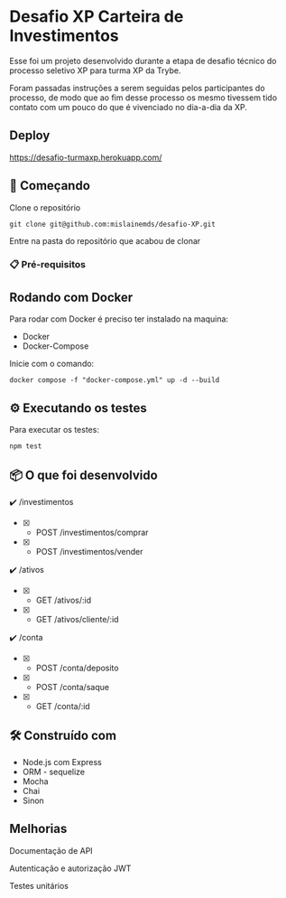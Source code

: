 # Desafio XP Carteira de Investimentos

 Esse foi um projeto desenvolvido durante a etapa de desafio técnico do processo seletivo XP para turma XP da Trybe.

Foram passadas instruções a serem seguidas pelos participantes do processo, de modo que ao fim desse processo os mesmo tivessem tido contato com um pouco do que é vivenciado no dia-a-dia da XP.

## Deploy
https://desafio-turmaxp.herokuapp.com/

## 🚀 Começando

Clone o repositório 
```
git clone git@github.com:mislainemds/desafio-XP.git
```
Entre na pasta do repositório que acabou de clonar

### 📋 Pré-requisitos

## Rodando com Docker
Para rodar com Docker é preciso ter instalado na maquina:

* Docker
* Docker-Compose

Inicie com o comando:
```
docker compose -f "docker-compose.yml" up -d --build
```

## ⚙️ Executando os testes

Para executar os testes:
```
npm test
```


## 📦 O que foi desenvolvido

:heavy_check_mark: /investimentos
- [x] - POST /investimentos/comprar
- [x] - POST /investimentos/vender

:heavy_check_mark: /ativos
- [x] - GET /ativos/:id
- [x] - GET /ativos/cliente/:id

:heavy_check_mark: /conta
- [x] - POST /conta/deposito
- [x] - POST /conta/saque
- [x] - GET /conta/:id


## 🛠️ Construído com

* Node.js com Express
* ORM - sequelize
* Mocha
* Chai
* Sinon

## Melhorias

Documentação de API

Autenticação e autorização JWT

Testes unitários


